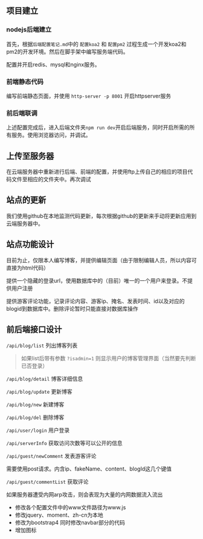 ## 项目建立
### nodejs后端建立
首先，根据`后端配置笔记.md`中的 `配置koa2` 和 `配置pm2` 过程生成一个开发koa2和pm2的开发环境。然后在脚手架中编写服务端代码。

配置并开启redis、mysql和nginx服务。
### 前端静态代码
编写前端静态页面，并使用 `http-server -p 8001` 开启httpserver服务

### 前后端联调
上述配置完成后，进入后端文件夹`npm run dev`开启后端服务，同时开启所需的所有服务。使用浏览器访问，并调试。

## 上传至服务器
在云端服务器中重新进行后端、前端的配置，并使用ftp上传自己的相应的项目代码文件至相应的文件夹中。再次调试

## 站点的更新
我们使用github在本地监测代码更新，每次根据github的更新来手动将更新应用到云端服务器中。


## 站点功能设计
目前为止，仅限本人编写博客，并提供编辑页面（由于限制编辑人员，所以内容可直接为html代码）

提供一个隐藏的登录url，使用数据库中的（目前）唯一的一个用户来登录。不提供用户注册

提供游客评论功能，记录评论内容、游客ip、掩名、发表时间、id以及对应的blogid到数据库中。删除评论暂时只能直接对数据库操作

## 前后端接口设计
`/api/blog/list`    列出博客列表

>如果list后带有参数 `?isadmin=1` 则显示用户的博客管理界面（当然要先判断已否登录）

`/api/blog/detail`  博客详细信息

`/api/blog/update`  更新博客

`/api/blog/new`     新建博客

`/api/blog/del`     删除博客

`/api/user/login`   用户登录

`/api/serverInfo`   获取访问次数等可以公开的信息

`/api/guest/newComment`    发表游客评论

需要使用post请求。内含ip、fakeName、content、blogId这几个键值

`/api/guest/commentList`    获取评论



如果服务器遭受内网arp攻击，则会表现为大量的内网数据流入流出





- 修改各个配置文件中的www文件路径为www.js
- 修改jquery、moment、zh-cn为本地
- 修改为bootstrap4 同时修改navbar部分的代码
- 增加图标